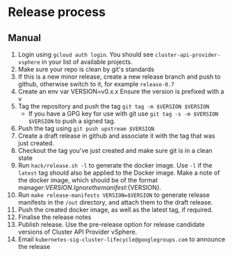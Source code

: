 # Release process

## Manual

1. Login using `gcloud auth login`. You should see
   `cluster-api-provider-vsphere` in your list of available projects.
2. Make sure your repo is clean by git's standards
3. If this is a new minor release, create a new release branch and push
   to github, otherwise switch to it, for example `release-0.7`
4. Create an env var VERSION=v0.x.x Ensure the version is prefixed with a v
5. Tag the repository and push the tag `git tag -m $VERSION $VERSION`
   * If you have a GPG key for use with git use `git tag -s -m $VERSION $VERSION`
   to push a signed tag.
6. Push the tag using `git push upstream $VERSION`
7. Create a draft release in github and associate it with the tag that
   was just created.
8. Checkout the tag you've just created and make sure git is in a clean
   state
9. Run `hack/release.sh -l` to generate the docker image. Use `-l` if
   the `latest` tag should also be applied to the Docker image. Make a
   note of the docker image, which should be of the format
   manager:${VERSION}. Ignore the manifest:${VERSION}.
10. Run `make release-manifests VERSION=$VERSION` to generate release
    manifests in the `/out` directory, and attach them to the draft
    release.
11. Push the created docker image, as well as the latest tag, if required.
12. Finalise the release notes
13. Publish release. Use the pre-release option for release
    candidate versions of Cluster API Provider vSphere.
14. Email `kubernetes-sig-cluster-lifecycle@googlegroups.com` to
    announce the release

